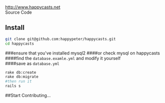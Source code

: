 http://www.happycasts.net  
Source Code  
## Install
```bash
git clone git@github.com:happypeter/happycasts.git
cd happycasts
```  
###ensure that you've installed mysql2
####or check mysql on happycasts
####find the `database.examle.yml` and modify it yourself  
####save as `database.yml`
```bash
rake db:create
rake db:migrate
#then run it
rails s
```

##Start Contributing...
